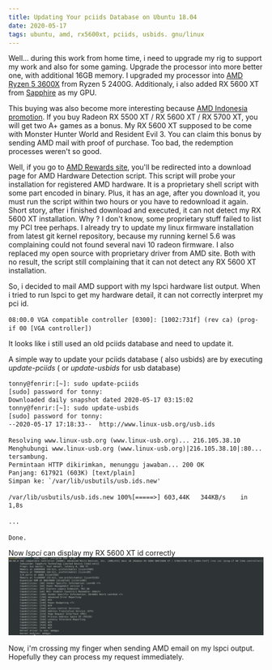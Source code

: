 ```yaml
---
title: Updating Your pciids Database on Ubuntu 18.04
date: 2020-05-17
tags: ubuntu, amd, rx5600xt, pciids, usbids. gnu/linux
---
```


Well... during this work from home time, i need to upgrade my rig to support my work and also for some gaming. Upgrade the processor into more better one, with additional 16GB memory. I upgraded my processor into [AMD Ryzen 5 3600X](https://www.amd.com/en/products/cpu/amd-ryzen-5-3600x) from Ryzen 5 2400G. Additionaly, i also added RX 5600 XT from [Sapphire](https://www.sapphiretech.com/en/consumer/pulse-radeon-rx-5600-xt-6g-gddr6) as my GPU.

This buying was also become more interesting because [AMD Indonesia promotion](https://www.amd-id.com/2020/02/beli-produk-kartu-grafis-amd-radeon-dapatkan-bonus-game-kekinian/). If you buy Radeon RX 5500 XT / RX 5600 XT / RX 5700 XT, you will get two A+ games as a bonus. My RX 5600 XT supposed to be come with Monster Hunter World and Resident Evil 3. You can claim this bonus by sending AMD mail with proof of purchase. Too bad, the redemption processes weren't so good.

Well, if you go to [AMD Rewards site](https://www.amdrewards.com/), you'll be redirected into a download page for AMD Hardware Detection script. This script will probe your installation for registered AMD hardware. It is a proprietary shell script with some part encoded in binary. Plus, it has an age, after you download it, you must run the script within two hours or you have to redownload it again. Short story, after i finished download and executed,  it can not detect my RX 5600 XT installation. Why ? I don't know, some proprietary stuff failed to list my PCI tree perhaps. I already try to update my linux firmware installation from latest git kernel repository, because my running kernel 5.6 was complaining could not found several navi 10 radeon firmware. I also replaced my open source with proprietary driver from AMD site. Both with no result, the script still complaining that it can not detect any RX 5600 XT installation.

So, i decided to mail AMD support with my  lspci hardware list output. When i tried to run lspci to get my hardware detail, it can not correctly interpret my pci id.

`08:00.0 VGA compatible controller [0300]: [1002:731f] (rev ca) (prog-if 00 [VGA controller])`

It looks like i still used an old pciids database and need to update it.

A simple way to update your pciids database ( also usbids) are by executing _update-pciids_ ( or _update-usbids_ for usb database)

    tonny@fenrir:[~]: sudo update-pciids
    [sudo] password for tonny:
    Downloaded daily snapshot dated 2020-05-17 03:15:02
    tonny@fenrir:[~]: sudo update-usbids
    [sudo] password for tonny:
    --2020-05-17 17:18:33--  http://www.linux-usb.org/usb.ids

    Resolving www.linux-usb.org (www.linux-usb.org)... 216.105.38.10
    Menghubungi www.linux-usb.org (www.linux-usb.org)|216.105.38.10|:80... tersambung.
    Permintaan HTTP dikirimkan, menunggu jawaban... 200 OK
    Panjang: 617921 (603K) [text/plain]
    Simpan ke: `/var/lib/usbutils/usb.ids.new'

    /var/lib/usbutils/usb.ids.new 100%[=====>] 603,44K   344KB/s    in 1,8s

    ...

    Done.

Now _lspci_ can display my RX 5600 XT id correctly
![lspci](/media/lspci.png)

Now, i'm crossing my finger when sending AMD email on my lspci output. Hopefully they can process my request immediately.
